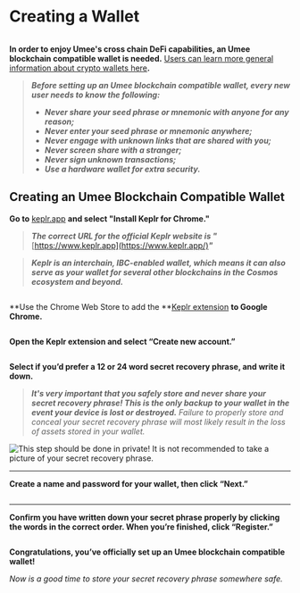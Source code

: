 # Creating a Wallet

![]()

**In order to enjoy Umee's cross chain DeFi capabilities, an Umee blockchain compatible wallet is needed.** [Users can learn more general information about crypto wallets here]()**.**

> _**Before setting up an Umee blockchain compatible wallet, every new user needs to know the following:**_
>
> * _**Never share your seed phrase or mnemonic with anyone for any reason;**_
> * _**Never enter your seed phrase or mnemonic anywhere;**_
> * _**Never engage with unknown links that are shared with you;**_
> * _**Never screen share with a stranger;**_
> * _**Never sign unknown transactions;**_
> * _**Use a hardware wallet for extra security.**_

## Creating an Umee Blockchain Compatible Wallet

**Go to** [keplr.app](https://www.keplr.app/) **and select "Install Keplr for Chrome."**

> _**The correct URL for the official Keplr website is "**_[https://www.keplr.app](https://www.keplr.app/)_**"**_

> _**Keplr is an interchain, IBC-enabled wallet, which means it can also serve as your wallet for several other blockchains in the Cosmos ecosystem and beyond.**_

![]()

**Use the Chrome Web Store to add the **[Keplr extension]() **to Google Chrome.**

![]()

**Open the Keplr extension and select “Create new account.”**

![]()

**Select if you’d prefer a 12 or 24 word secret recovery phrase, and write it down.**

> _**It's very important that you safely store and never share your secret recovery phrase! This is the only backup to your wallet in the event your device is lost or destroyed.** Failure to properly store and conceal your secret recovery phrase will most likely result in the loss of assets stored in your wallet._

![This step should be done in private! It is not recommended to take a picture of your secret recovery phrase.]()

****

**Create a name and password for your wallet, then click “Next.”**

![]()

****

**Confirm you have written down your secret phrase properly by clicking the words in the correct order. When you’re finished, click “Register.”**

![]()

**Congratulations, you’ve officially set up an Umee blockchain compatible wallet!**

_Now is a good time to store your secret recovery phrase somewhere safe._
